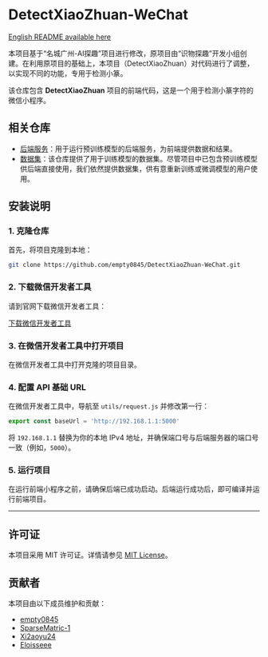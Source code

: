 # DetectXiaoZhuan-WeChat

[English README available here](README.md)

本项目基于“名城广州-AI探趣”项目进行修改，原项目由“识物探趣”开发小组创建。在利用原项目的基础上，本项目（DetectXiaoZhuan）对代码进行了调整，以实现不同的功能，专用于检测小篆。

该仓库包含 **DetectXiaoZhuan** 项目的前端代码，这是一个用于检测小篆字符的微信小程序。

## 相关仓库

- [后端服务](https://github.com/empty0845/DetectXiaoZhuan-Backend.git)：用于运行预训练模型的后端服务，为前端提供数据和结果。
- [数据集](https://github.com/empty0845/DetectXiaoZhuan-Dataset.git)：该仓库提供了用于训练模型的数据集。尽管项目中已包含预训练模型供后端直接使用，我们依然提供数据集，供有意重新训练或微调模型的用户使用。

## **安装说明**

### 1. 克隆仓库
首先，将项目克隆到本地：

```bash
git clone https://github.com/empty0845/DetectXiaoZhuan-WeChat.git
```

### 2. 下载微信开发者工具
请到官网下载微信开发者工具：

[下载微信开发者工具](https://developers.weixin.qq.com/miniprogram/dev/devtools/download.html)

### 3. 在微信开发者工具中打开项目
在微信开发者工具中打开克隆的项目目录。

### 4. 配置 API 基础 URL
在微信开发者工具中，导航至 `utils/request.js` 并修改第一行：

```javascript
export const baseUrl = 'http://192.168.1.1:5000'
```

将 `192.168.1.1` 替换为你的本地 IPv4 地址，并确保端口号与后端服务器的端口号一致（例如，`5000`）。

### 5. 运行项目
在运行前端小程序之前，请确保后端已成功启动。后端运行成功后，即可编译并运行前端项目。

---

## **许可证**

本项目采用 MIT 许可证。详情请参见 [MIT License](https://opensource.org/licenses/MIT)。

## 贡献者

本项目由以下成员维护和贡献：

- [empty0845](https://github.com/empty0845)
- [SparseMatric-1](https://github.com/SparseMatric-1)
- [Xi2aoyu24](https://github.com/Xi2aoyu24)
- [Eloisseee](https://github.com/Eloisseee)
